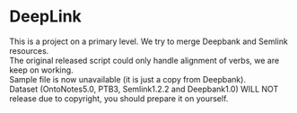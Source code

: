 # DeepLink
This is a project on a primary level. We try to merge Deepbank and Semlink resources.<br>
The original released script could only handle alignment of verbs, we are keep on working.<br>
Sample file is now unavailable (it is just a copy from Deepbank). <br>
Dataset (OntoNotes5.0, PTB3, Semlink1.2.2 and Deepbank1.0) WILL NOT release due to copyright, you should prepare it on yourself.<br>
